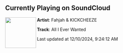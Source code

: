 ## Currently Playing on SoundCloud

[<img align="left" width="100" src="https://i1.sndcdn.com/artworks-UQJS8xOzsuSt-0-t500x500.jpg">](https://soundcloud.com/fyhofficial/all-i-ever-wanted?in=saxurn/sets/santa-pilled-rerock)

**Artist**: Fahjah & KICKCHEEZE 

**Track**: All I Ever Wanted

Last updated at 12/10/2024, 9:24:12 AM
